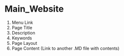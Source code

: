 # Main_Website

1. Menu Link
2. Page Title
3. Description
4. Keywords
5. Page Layout
6. Page Content (Link to another .MD file with contents)
